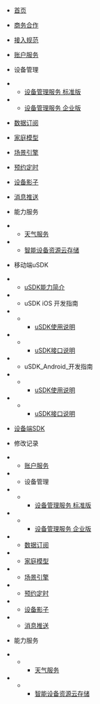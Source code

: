 * [首页](zh-cn/README)
* [商务合作](zh-cn/Business)
* [接入规范](zh-cn/AccessSpecification)
* [账户服务](zh-cn/Account)
* 设备管理
* * [设备管理服务 标准版](zh-cn/DevicesStandard)
* * [设备管理服务 企业版](zh-cn/DevicesEnterprise)
* [数据订阅](zh-cn/DataSubscription)
* [家庭模型](zh-cn/Family)
* [场景引擎](zh-cn/IFTTT)
* [预约定时](zh-cn/Scheduler)
* [设备影子](zh-cn/DevicesShadow)
* [消息推送](zh-cn/MessagePush)
* 能力服务
* * [天气服务](zh-cn/CapacityService_Weather)
* * [智能设备资源云存储](zh-cn/CapacityService_DeviceCloudStorage)


* 移动端uSDK
* * [uSDK能力简介](zh-cn/uSDK)
* * uSDK iOS 开发指南
* * * [uSDK使用说明](zh-cn/uSDK_Phone_iOS_USE_GUIDE)
* * * [uSDK接口说明](zh-cn/uSDK_Phone_iOS_API_GUIDE)

* * uSDK_Android_开发指南
* * * [uSDK使用说明](zh-cn/uSDK_Phone_Android)
* * * [uSDK接口说明](zh-cn/uSDK_Phone_Android)

* [设备端SDK](zh-cn/SmartDeviceSDK)


* 修改记录  
* * [账户服务](zh-cn/ChangeLog/Account)
* * 设备管理
* * * [设备管理服务 标准版](zh-cn/ChangeLog/DevicesStandard)
* * * [设备管理服务 企业版](zh-cn/ChangeLog/DevicesEnterprise)
* * [数据订阅](zh-cn/ChangeLog/DataSubscription)
* * [家庭模型](zh-cn/ChangeLog/Family)
* * [场景引擎](zh-cn/ChangeLog/IFTTT)
* * [预约定时](zh-cn/ChangeLog/Scheduler)
* * [设备影子](zh-cn/ChangeLog/DevicesShadow)
* * [消息推送](zh-cn/ChangeLog/MessagePush)
* 能力服务
* * * [天气服务](zh-cn/ChangeLog/CapacityService_Weather)
* * * [智能设备资源云存储](zh-cn/ChangeLog/CapacityService_Weather)